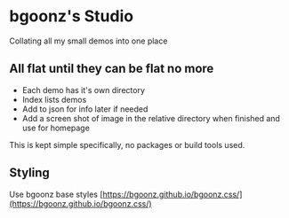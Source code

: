 # bgoonz's Studio

Collating all my small demos into one place

## All flat until they can be flat no more

- Each demo has it's own directory
- Index lists demos
- Add to json for info later if needed
- Add a screen shot of image in the relative directory when finished and use for homepage

This is kept simple specifically, no packages or build tools used.

## Styling

Use bgoonz base styles [https://bgoonz.github.io/bgoonz.css/](https://bgoonz.github.io/bgoonz.css/)
